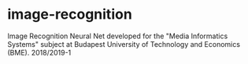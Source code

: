 # image-recognition
Image Recognition Neural Net developed for the "Media Informatics Systems" subject at Budapest University of Technology and Economics (BME). 2018/2019-1
